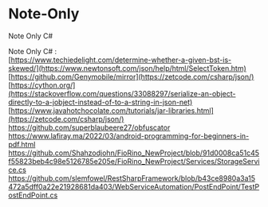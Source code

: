 # Note-Only
Note Only C#

Note Only C# :  <br/>
[https://www.techiedelight.com/determine-whether-a-given-bst-is-skewed/](https://www.newtonsoft.com/json/help/html/SelectToken.htm)  <br/>
[https://github.com/Genymobile/mirror](https://zetcode.com/csharp/json/)   <br/>
[https://cython.org/](https://stackoverflow.com/questions/33088297/serialize-an-object-directly-to-a-jobject-instead-of-to-a-string-in-json-net)   <br/>
[https://www.javahotchocolate.com/tutorials/jar-libraries.html](https://zetcode.com/csharp/json/)   <br/>
[https://github.com/superblaubeere27/obfuscator ](https://stackoverflow.com/questions/31937939/restsharp-post-a-json-object)  <br/>
[https://www.lafiray.ma/2022/03/android-programming-for-beginners-in-pdf.html ](https://stackoverflow.com/questions/10226089/restsharp-simple-complete-example)  <br/>
https://github.com/Shahzodjohn/FioRino_NewProject/blob/91d0008ca51c45f55823beb4c98e5126785e205e/FioRino_NewProject/Services/StorageService.cs <br/>
https://github.com/slemfowel/RestSharpFramework/blob/b43ce8980a3a15472a5dff0a22e21928681da403/WebServiceAutomation/PostEndPoint/TestPostEndPoint.cs <br/>
